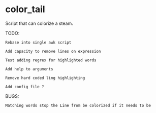 # color_tail

Script that can colorize a steam. 


TODO:

    Rebase into single awk script

    Add capacity to remove lines on expression 

    Test adding regrex for highlighted words 

    Add help to arguments

    Remove hard coded ling highlighting 

    Add config file ? 


BUGS:

    Matching words stop the Line from be colorized if it needs to be 


